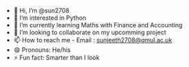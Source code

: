 - 👋 Hi, I’m @sun2708
- 👀 I’m interested in Python
- 🌱 I’m currently learning Maths with Finance and Accounting
- 💞️ I’m looking to collaborate on my upcomming project
- 📫 How to reach me - Email : sunjeeth2708@qmul.ac.uk
- 😄 Pronouns: He/his
- ⚡ Fun fact: Smarter than I look

<!---
sun2708/sun2708 is a ✨ special ✨ repository because its `README.md` (this file) appears on your GitHub profile.
You can click the Preview link to take a look at your changes.
--->

